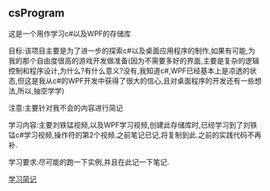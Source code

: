 ## csProgram

这是一个用作学习c#以及WPF的存储库


目标:该项目主要是为了进一步的探索c#以及桌面应用程序的制作,如果有可能,为我的那个自由度很高的游戏开发做准备(因为不需要多好的界面,主要是复杂的逻辑控制和程序设计,为什么?有什么意义?没有,我知道c#,WPF已经基本上是凉透的状态,但这是我从c#的WPF开发中获得了很大的信心,且对桌面程序的开发还有一些想法,所以,抽空学学)


注意:主要针对我不会的内容进行简记


学习内容:主要刘铁锰视频,以及WPF学习视频,创建此存储库时,已经学习到了刘铁锰c#学习视频,操作符的第2个视频.之前笔记已记,将复制到此.之前的实践代码不再补.


学习要求:尽可能的跑一下实例,并且在此记一下笔记.


[学习简记](doc/csLearningNote)
